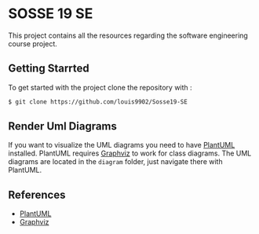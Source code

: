 # SOSSE 19 SE
This project contains all the resources regarding the software engineering course project.

## Getting Starrted
To get started with the project clone the repository with :
```bash
$ git clone https://github.com/louis9902/Sosse19-SE
```

## Render Uml Diagrams
If you want to visualize the UML diagrams you need to have [PlantUML](http://plantuml.com/) installed.
PlantUML requires [Graphviz](https://www.graphviz.org/) to work for class diagrams. The UML diagrams are located in the `diagram` folder, just navigate there with PlantUML.

## References
+ [PlantUML](http://plantuml.com/)
+ [Graphviz](https://www.graphviz.org/)